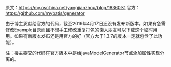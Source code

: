 原文：https://my.oschina.net/yangjianzhou/blog/1836031
官方：https://github.com/mybatis/generator


由于博主贡献给官方的代码，截至2019年4月17日还没有发布新版本。如果有急需修改Example目录而且不想手工修改重复打包的懒人朋友可以下载这个临时用用。如果有新版本发布还是用官方的好（官方大于1.3.7的版本一定就包含了此功能）。



注：楼主提交的代码在官方版本中是给javaModelGenerator节点添加<property name="exampleTargetPackage" value="example"/>属性实现分离的。